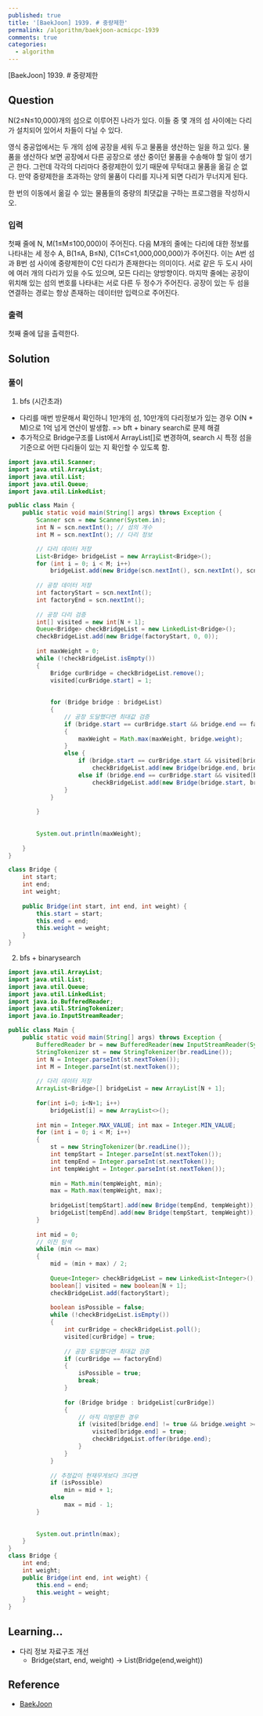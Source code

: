 ```yaml
---
published: true
title: '[BaekJoon] 1939. # 중량제한'
permalink: /algorithm/baekjoon-acmicpc-1939
comments: true
categories:
  - algorithm
---
```

[BaekJoon] 1939. # 중량제한 


## Question

N(2≤N≤10,000)개의 섬으로 이루어진 나라가 있다. 이들 중 몇 개의 섬 사이에는 다리가 설치되어 있어서 차들이 다닐 수 있다.

영식 중공업에서는 두 개의 섬에 공장을 세워 두고 물품을 생산하는 일을 하고 있다. 물품을 생산하다 보면 공장에서 다른 공장으로 생산 중이던 물품을 수송해야 할 일이 생기곤 한다. 그런데 각각의 다리마다 중량제한이 있기 때문에 무턱대고 물품을 옮길 순 없다. 만약 중량제한을 초과하는 양의 물품이 다리를 지나게 되면 다리가 무너지게 된다.

한 번의 이동에서 옮길 수 있는 물품들의 중량의 최댓값을 구하는 프로그램을 작성하시오.


### 입력
첫째 줄에 N, M(1≤M≤100,000)이 주어진다. 다음 M개의 줄에는 다리에 대한 정보를 나타내는 세 정수 A, B(1≤A, B≤N), C(1≤C≤1,000,000,000)가 주어진다. 이는 A번 섬과 B번 섬 사이에 중량제한이 C인 다리가 존재한다는 의미이다. 서로 같은 두 도시 사이에 여러 개의 다리가 있을 수도 있으며, 모든 다리는 양방향이다. 마지막 줄에는 공장이 위치해 있는 섬의 번호를 나타내는 서로 다른 두 정수가 주어진다. 공장이 있는 두 섬을 연결하는 경로는 항상 존재하는 데이터만 입력으로 주어진다.


### 출력
첫째 줄에 답을 출력한다.


## Solution
### 풀이 
1) bfs (시간초과)
- 다리를 매번 방문해서 확인하니 1만개의 섬,  10만개의 다리정보가 있는 경우 O(N * M)으로 1억 넘게 연산이 발생함. 
=> bft + binary search로 문제 해결 
- 추가적으로 Bridge구조를 List<Bridge>에서 ArrayList<Bridge>[]로 변경하여, search 시 특정 섬을 기준으로 어떤 다리들이 있는 지 확인할 수 있도록 함. 
  
```java
import java.util.Scanner; 
import java.util.ArrayList;
import java.util.List;
import java.util.Queue;
import java.util.LinkedList;

public class Main { 
    public static void main(String[] args) throws Exception { 
        Scanner scn = new Scanner(System.in);
        int N = scn.nextInt(); // 섬의 개수 
        int M = scn.nextInt(); // 다리 정보  

        // 다리 데이터 저장 
        List<Bridge> bridgeList = new ArrayList<Bridge>();
        for (int i = 0; i < M; i++)
            bridgeList.add(new Bridge(scn.nextInt(), scn.nextInt(), scn.nextInt()));
  
        // 공장 데이터 저장       
        int factoryStart = scn.nextInt();
        int factoryEnd = scn.nextInt();
        
        // 공장 다리 검증 
        int[] visited = new int[N + 1];
        Queue<Bridge> checkBridgeList = new LinkedList<Bridge>();
        checkBridgeList.add(new Bridge(factoryStart, 0, 0));
        
        int maxWeight = 0; 
        while (!checkBridgeList.isEmpty())
        {
            Bridge curBridge = checkBridgeList.remove(); 
            visited[curBridge.start] = 1; 
            
            
            for (Bridge bridge : bridgeList)
            {
                // 공장 도달했다면 최대값 검증 
                if (bridge.start == curBridge.start && bridge.end == factoryEnd || bridge.end == curBridge.start && bridge.start == factoryEnd )
                {
                    maxWeight = Math.max(maxWeight, bridge.weight);
                }
                else {
                    if (bridge.start == curBridge.start && visited[bridge.end] != 1) 
                        checkBridgeList.add(new Bridge(bridge.end, bridge.start, Math.min(bridge.weight, curBridge.weight)));
                    else if (bridge.end == curBridge.start && visited[bridge.start] != 1)
                        checkBridgeList.add(new Bridge(bridge.start, bridge.end, Math.min(bridge.weight, curBridge.weight)));
                }
            }
            
        }
        
        
        System.out.println(maxWeight);
        
    } 
}

class Bridge { 
    int start;
    int end;
    int weight; 
    
    public Bridge(int start, int end, int weight) {
        this.start = start;
        this.end = end; 
        this.weight = weight; 
    }
}
```

  
2) bfs + binarysearch
```java
import java.util.ArrayList;
import java.util.List;
import java.util.Queue;
import java.util.LinkedList;
import java.io.BufferedReader;
import java.util.StringTokenizer;
import java.io.InputStreamReader;

public class Main { 
    public static void main(String[] args) throws Exception { 
        BufferedReader br = new BufferedReader(new InputStreamReader(System.in));
        StringTokenizer st = new StringTokenizer(br.readLine());
        int N = Integer.parseInt(st.nextToken());
        int M = Integer.parseInt(st.nextToken());
        
        // 다리 데이터 저장
        ArrayList<Bridge>[] bridgeList = new ArrayList[N + 1];
        
        for(int i=0; i<N+1; i++)
            bridgeList[i] = new ArrayList<>();
        
        int min = Integer.MAX_VALUE; int max = Integer.MIN_VALUE;
        for (int i = 0; i < M; i++)
        {
            st = new StringTokenizer(br.readLine());
            int tempStart = Integer.parseInt(st.nextToken());
            int tempEnd = Integer.parseInt(st.nextToken());
            int tempWeight = Integer.parseInt(st.nextToken());
            
            min = Math.min(tempWeight, min);
            max = Math.max(tempWeight, max);
            
            bridgeList[tempStart].add(new Bridge(tempEnd, tempWeight));
            bridgeList[tempEnd].add(new Bridge(tempStart, tempWeight));
        }
        
        int mid = 0;      
        // 이진 탐색 
        while (min <= max)
        {
            mid = (min + max) / 2;
            
            Queue<Integer> checkBridgeList = new LinkedList<Integer>();
            boolean[] visited = new boolean[N + 1];
            checkBridgeList.add(factoryStart);
            
            boolean isPossible = false;
            while (!checkBridgeList.isEmpty())
            {
                int curBridge = checkBridgeList.poll(); 
                visited[curBridge] = true; 
                
                // 공장 도달했다면 최대값 검증 
                if (curBridge == factoryEnd)
                {
                    isPossible = true; 
                    break;
                }
    
                for (Bridge bridge : bridgeList[curBridge])
                {
                    // 아직 미방문한 경우 
                    if (visited[bridge.end] != true && bridge.weight >= mid) {
                        visited[bridge.end] = true;
                        checkBridgeList.offer(bridge.end);
                    }
                }
            }
            
            // 추정값이 현재무게보다 크다면 
            if (isPossible)
                min = mid + 1;
            else 
                max = mid - 1;
        }
        
        
        System.out.println(max);
    } 
}
class Bridge { 
    int end;
    int weight; 
    public Bridge(int end, int weight) {
        this.end = end; 
        this.weight = weight; 
    }
}
```


## Learning... 
- 다리 정보 자료구조 개선 
  - Bridge(start, end, weight) -> List<start>(Bridge(end,weight))
  


## Reference
- [BaekJoon](https://www.acmicpc.net/problem/1939)
